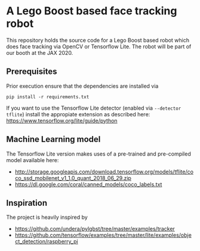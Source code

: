 A Lego Boost based face tracking robot
======================================

This repository holds the source code for a Lego Boost based robot which does face tracking via OpenCV or Tensorflow Lite.
The robot will be part of our booth at the JAX 2020.

Prerequisites
-------------
Prior execution ensure that the dependencies are installed via
```
pip install -r requirements.txt
```

If you want to use the Tensorflow Lite detector (enabled via `--detector tflite`) install the appropiate extension as described here:
https://www.tensorflow.org/lite/guide/python

Machine Learning model
----------------------
The Tensorflow Lite version makes uses of a pre-trained and pre-compiled model available here:
* http://storage.googleapis.com/download.tensorflow.org/models/tflite/coco_ssd_mobilenet_v1_1.0_quant_2018_06_29.zip
* https://dl.google.com/coral/canned_models/coco_labels.txt

Inspiration
-----------
The project is heavily inspired by
* https://github.com/undera/pylgbst/tree/master/examples/tracker
* https://github.com/tensorflow/examples/tree/master/lite/examples/object_detection/raspberry_pi
